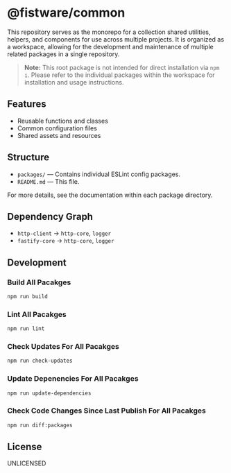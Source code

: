 # @fistware/common

This repository serves as the monorepo for a collection shared utilities, helpers, and components for use across multiple projects. It is organized as a workspace, allowing for the development and maintenance of multiple related packages in a single repository.

> **Note:** This root package is not intended for direct installation via `npm i`. Please refer to the individual packages within the workspace for installation and usage instructions.

## Features

- Reusable functions and classes
- Common configuration files
- Shared assets and resources

## Structure

- `packages/` — Contains individual ESLint config packages.
- `README.md` — This file.

For more details, see the documentation within each package directory.

## Dependency Graph

- `http-client` -> `http-core`, `logger`
- `fastify-core` -> `http-core`, `logger`

## Development

### Build All Pacakges
```bash
npm run build
```

### Lint All Pacakges
```bash
npm run lint
```

### Check Updates For All Pacakges
```bash
npm run check-updates
```

### Update Depenencies For All Pacakges
```bash
npm run update-dependencies
```

### Check Code Changes Since Last Publish For All Pacakges
```bash
npm run diff:packages
```

## License

UNLICENSED